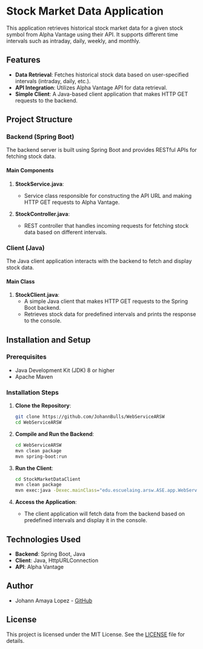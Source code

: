 # Stock Market Data Application

This application retrieves historical stock market data for a given stock symbol from Alpha Vantage using their API. It supports different time intervals such as intraday, daily, weekly, and monthly.

## Features

- **Data Retrieval**: Fetches historical stock data based on user-specified intervals (intraday, daily, etc.).
- **API Integration**: Utilizes Alpha Vantage API for data retrieval.
- **Simple Client**: A Java-based client application that makes HTTP GET requests to the backend.

## Project Structure

### Backend (Spring Boot)

The backend server is built using Spring Boot and provides RESTful APIs for fetching stock data.

#### Main Components

1. **StockService.java**:
   - Service class responsible for constructing the API URL and making HTTP GET requests to Alpha Vantage.

2. **StockController.java**:
   - REST controller that handles incoming requests for fetching stock data based on different intervals.

### Client (Java)

The Java client application interacts with the backend to fetch and display stock data.

#### Main Class

1. **StockClient.java**:
   - A simple Java client that makes HTTP GET requests to the Spring Boot backend.
   - Retrieves stock data for predefined intervals and prints the response to the console.

## Installation and Setup

### Prerequisites

- Java Development Kit (JDK) 8 or higher
- Apache Maven

### Installation Steps

1. **Clone the Repository**:

   ```bash
   git clone https://github.com/JohannBulls/WebServiceARSW
   cd WebServiceARSW
   ```

2. **Compile and Run the Backend**:

   ```bash
   cd WebServiceARSW
   mvn clean package
   mvn spring-boot:run
   ```

3. **Run the Client**:

   ```bash
   cd StockMarketDataClient
   mvn clean package
   mvn exec:java -Dexec.mainClass="edu.escuelaing.arsw.ASE.app.WebServiceARSW.StockClient"
   ```

4. **Access the Application**:
   - The client application will fetch data from the backend based on predefined intervals and display it in the console.

## Technologies Used

- **Backend**: Spring Boot, Java
- **Client**: Java, HttpURLConnection
- **API**: Alpha Vantage

## Author

- Johann Amaya Lopez - [GitHub](https://github.com/JohannBulls)

## License

This project is licensed under the MIT License. See the [LICENSE](LICENSE.txt) file for details.